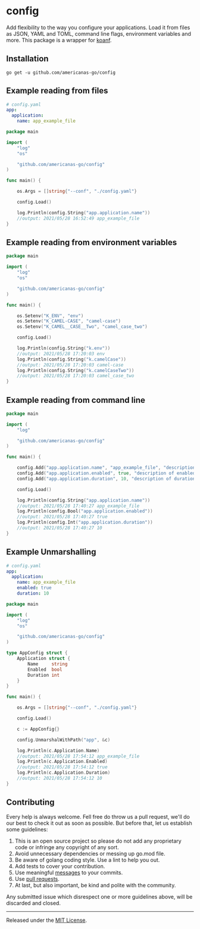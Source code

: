 config
=======

Add flexibility to the way you configure your applications. Load it from files as  JSON, YAML and TOML, command line flags, environment variables and more.
This package is a wrapper for [koanf](https://github.com/knadh/koanf).

Installation
------------

	go get -u github.com/americanas-go/config


Example reading from files
--------
```yaml
# config.yaml
app:
  application:
    name: app_example_file
```
```go
package main

import (
	"log"
	"os"

	"github.com/americanas-go/config"
)

func main() {

	os.Args = []string{"--conf", "./config.yaml"}

	config.Load()

    log.Println(config.String("app.application.name"))
    //output: 2021/05/28 16:52:49 app_example_file
}
```

Example reading from environment variables
--------
```go
package main

import (
	"log"
	"os"

	"github.com/americanas-go/config"
)

func main() {

	os.Setenv("K_ENV", "env")
	os.Setenv("K_CAMEL-CASE", "camel-case")
	os.Setenv("K_CAMEL__CASE__Two", "camel_case_two")

	config.Load()

    log.Println(config.String("k.env"))
    //output: 2021/05/28 17:20:03 env
    log.Println(config.String("k.camelCase"))
    //output: 2021/05/28 17:20:03 camel-case
    log.Println(config.String("k.camelCaseTwo"))
    //output: 2021/05/28 17:20:03 camel_case_two
}
```

Example reading from command line
--------
```go
package main

import (
	"log"

	"github.com/americanas-go/config"
)

func main() {

	config.Add("app.application.name", "app_example_file", "description of name")
	config.Add("app.application.enabled", true, "description of enabled")
	config.Add("app.application.duration", 10, "description of duration")

	config.Load()

    log.Println(config.String("app.application.name"))
    //output: 2021/05/28 17:40:27 app_example_file
    log.Println(config.Bool("app.application.enabled"))
    //output: 2021/05/28 17:40:27 true
    log.Println(config.Int("app.application.duration"))
    //output: 2021/05/28 17:40:27 10
}
```

Example Unmarshalling
--------
```yaml
# config.yaml
app:
  application:
    name: app_example_file
    enabled: true
    duration: 10
```
```go
package main

import (
	"log"
	"os"

	"github.com/americanas-go/config"
)

type AppConfig struct {
	Application struct {
		Name     string
		Enabled  bool
		Duration int
	}
}

func main() {

	os.Args = []string{"--conf", "./config.yaml"}

	config.Load()

	c := AppConfig{}

	config.UnmarshalWithPath("app", &c)

    log.Println(c.Application.Name)
    //output: 2021/05/28 17:54:12 app_example_file
    log.Println(c.Application.Enabled)
    //output: 2021/05/28 17:54:12 true
    log.Println(c.Application.Duration)
    //output: 2021/05/28 17:54:12 10
}
```

Contributing
--------
Every help is always welcome. Fell free do throw us a pull request, we'll do our best to check it out as soon as possible. But before that, let us establish some guidelines:

1. This is an open source project so please do not add any proprietary code or infringe any copyright of any sort.
2. Avoid unnecessary dependencies or messing up go.mod file.
3. Be aware of golang coding style. Use a lint to help you out.
4.  Add tests to cover your contribution.
5. Use meaningful [messages](https://medium.com/@menuka/writing-meaningful-git-commit-messages-a62756b65c81) to your commits.
6. Use [pull requests](https://help.github.com/en/github/collaborating-with-issues-and-pull-requests/about-pull-requests).
7. At last, but also important, be kind and polite with the community.

Any submitted issue which disrespect one or more guidelines above, will be discarded and closed.


<hr>

Released under the [MIT License](LICENSE).